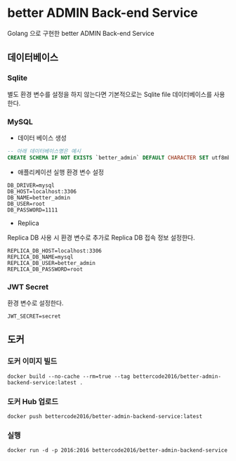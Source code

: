 # better ADMIN Back-end Service

Golang 으로 구현한 better ADMIN Back-end Service


## 데이터베이스

### Sqlite
별도 환경 변수를 설정을 하지 않는다면 기본적으로는 Sqlite file 데이터베이스를 사용한다.

### MySQL
* 데이터 베이스 생성
```sql
-- 아래 데이터베이스명은 예시
CREATE SCHEMA IF NOT EXISTS `better_admin` DEFAULT CHARACTER SET utf8mb4;
```

* 애플리케이션 실행 환경 변수 설정
```
DB_DRIVER=mysql
DB_HOST=localhost:3306
DB_NAME=better_admin
DB_USER=root
DB_PASSWORD=1111
```

* Replica 

Replica DB 사용 시 환경 변수로 추가로 Replica DB 접속 정보 설정한다.

```
REPLICA_DB_HOST=localhost:3306
REPLICA_DB_NAME=mysql
REPLICA_DB_USER=better_admin
REPLICA_DB_PASSWORD=root
```

### JWT Secret
환경 변수로 설정한다.
```
JWT_SECRET=secret
```

## 도커

### 도커 이미지 빌드
```
docker build --no-cache --rm=true --tag bettercode2016/better-admin-backend-service:latest .
```

### 도커 Hub 업로드
```
docker push bettercode2016/better-admin-backend-service:latest
```

### 실행 
```
docker run -d -p 2016:2016 bettercode2016/better-admin-backend-service
```
